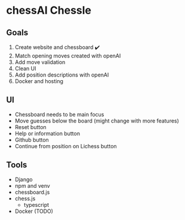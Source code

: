 # chessAI Chessle

## Goals 

1. Create website and chessboard :heavy_check_mark:
2. Match opening moves created with openAI
3. Add move validation
4. Clean UI
5. Add position descriptions with openAI
6. Docker and hosting

## UI 

- Chessboard needs to be main focus
- Move guesses below the board (might change with more features)
- Reset button
- Help or information button
- Github button
- Continue from position on Lichess button

## Tools
- Django
- npm and venv 
- chessboard.js
- chess.js
  - typescript
- Docker (TODO)


